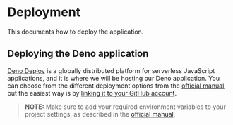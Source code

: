 # Deployment

This documents how to deploy the application.

## Deploying the Deno application

[Deno Deploy](https://deno.com/deploy) is a globally distributed platform for serverless JavaScript applications, and it is where we will be hosting our Deno application. You can choose from the different deployment options from the [official manual](https://docs.deno.com/deploy/manual), but the easiest way is by [linking it to your GitHub account](https://docs.deno.com/deploy/manual#option-2-start-with-an-existing-app).

> **NOTE:** Make sure to add your required environment variables to your project settings, as described in the [official manual](https://docs.deno.com/deploy/manual/environment-variables).
